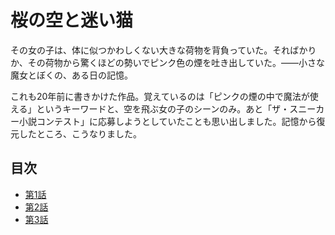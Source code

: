 # 桜の空と迷い猫

その女の子は、体に似つかわしくない大きな荷物を背負っていた。そればかりか、その荷物から驚くほどの勢いでピンク色の煙を吐き出していた。――小さな魔女とぼくの、ある日の記憶。

これも20年前に書きかけた作品。覚えているのは「ピンクの煙の中で魔法が使える」というキーワードと、空を飛ぶ女の子のシーンのみ。あと「ザ・スニーカー小説コンテスト」に応募しようとしていたことも思い出しました。記憶から復元したところ、こうなりました。

## 目次
* [第1話](./episode-1)
* [第2話](./episode-2)
* [第3話](./episode-3)
